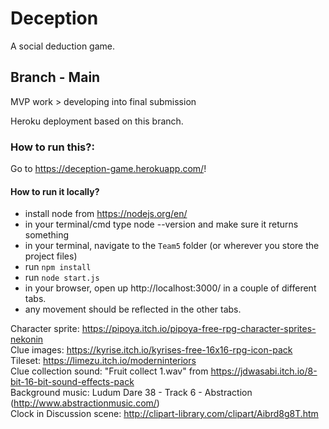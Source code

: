 # Deception

A social deduction game.

## Branch - Main

MVP work > developing into final submission

Heroku deployment based on this branch.

### How to run this?:
Go to https://deception-game.herokuapp.com/!

#### How to run it locally?

- install node from https://nodejs.org/en/
- in your terminal/cmd type node --version and make sure it returns something
- in your terminal, navigate to the `Team5` folder (or wherever you store the project files)
- run `npm install`
- run `node start.js`
- in your browser, open up http://localhost:3000/ in a couple of different tabs.
- any movement should be reflected in the other tabs.

Character sprite: https://pipoya.itch.io/pipoya-free-rpg-character-sprites-nekonin  
Clue images: https://kyrise.itch.io/kyrises-free-16x16-rpg-icon-pack  
Tileset: https://limezu.itch.io/moderninteriors  
Clue collection sound: "Fruit collect 1.wav" from https://jdwasabi.itch.io/8-bit-16-bit-sound-effects-pack  
Background music: Ludum Dare 38 - Track 6 - Abstraction (http://www.abstractionmusic.com/)  
Clock in Discussion scene: http://clipart-library.com/clipart/Aibrd8g8T.htm